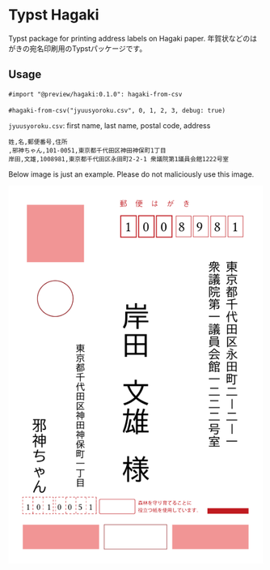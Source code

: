 # Typst Hagaki

Typst package for printing address labels on Hagaki paper.
年賀状などのはがきの宛名印刷用のTypstパッケージです。

## Usage

```typst
#import "@preview/hagaki:0.1.0": hagaki-from-csv

#hagaki-from-csv("jyuusyoroku.csv", 0, 1, 2, 3, debug: true)
```

`jyuusyoroku.csv`: first name, last name, postal code, address

```csv
姓,名,郵便番号,住所
,邪神ちゃん,101-0051,東京都千代田区神田神保町1丁目
岸田,文雄,1008981,東京都千代田区永田町2-2-1 衆議院第1議員会館1222号室
```

Below image is just an example.
Please do not maliciously use this image.

![Preview](./tests/test.png)
